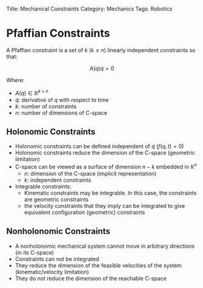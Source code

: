 Title: Mechanical Constraints
Category: Mechanics
Tags: Robotics


# Pfaffian Constraints

A Pfaffian constraint is a set of $k$ ($k \leq n$) linearly independent constraints so that:

$$A(q)\dot{q} = 0$$

Where:

- $A(q) \in \mathbb{R}^{k \times n}$
- $\dot{q}$: derivative of $q$ with respect to time
- $k$: number of constraints
- $n$: number of dimensions of C-space

## Holonomic Constraints

- Holonomic constraints can be defined independent of $\dot{q}$ ($f(q,t)= 0$)
- Holonomic constraints reduce the dimension of the C-space (geometric limitation)
- C-space can be viewed as a surface of dimension $n-k$ embedded in $\mathbb{R}^n$
    - $n$: dimension of the C-space (implicit representation)
    - $k$:  independent constraints
- Integrable constraints:
    - Kinematic constraints may be integrable. In this case, the constraints are geometric constraints
    - the velocity constraints that they imply can be integrated to give equivalent configuration (geometric) constraints

## Nonholonomic Constraints

- A nonholonomic mechanical system cannot move in arbitrary directions (in its C-space)
- Constraints can not be integrated
- They reduce the dimension of the feasible velocities of the system (kinematic/velocity limitation)
- They do not reduce the dimension of the reachable C-space
